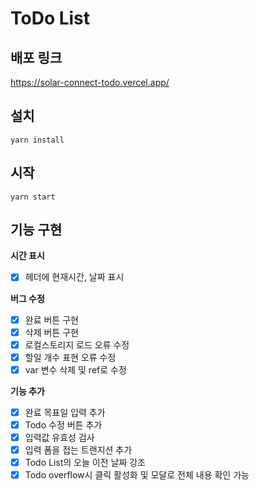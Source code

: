 # ToDo List

## 배포 링크

https://solar-connect-todo.vercel.app/

## 설치

`yarn install`

## 시작

`yarn start`

## 기능 구현

**시간 표시**

-   [x] 헤더에 현재시간, 날짜 표시

**버그 수정**

-   [x] 완료 버튼 구현
-   [x] 삭제 버튼 구현
-   [x] 로컬스토리지 로드 오류 수정
-   [x] 할일 개수 표현 오류 수정
-   [x] var 변수 삭제 및 ref로 수정

**기능 추가**

-   [x] 완료 목표일 입력 추가
-   [x] Todo 수정 버튼 추가
-   [x] 입력값 유효성 검사
-   [x] 입력 폼을 접는 트랜지션 추가
-   [x] Todo List의 오늘 이전 날짜 강조
-   [x] Todo overflow시 클릭 활성화 및 모달로 전체 내용 확인 가능
